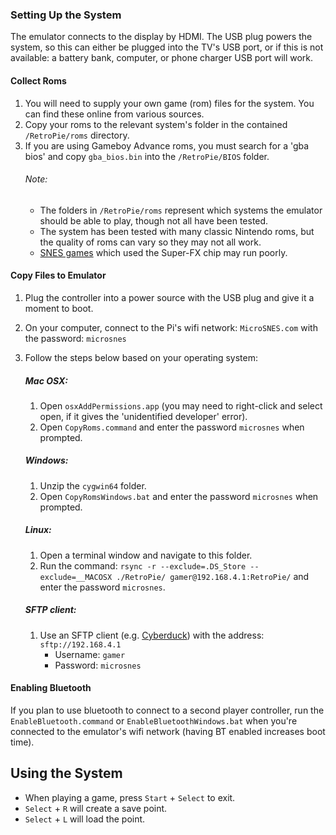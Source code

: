 
### Setting Up the System
The emulator connects to the display by HDMI. The USB plug powers the system, so this can either be plugged into the TV's USB port, or if this is not available: a battery bank, computer, or phone charger USB port will work.


#### Collect Roms
1. You will need to supply your own game (rom) files for the system. You can find these online from various sources.
2. Copy your roms to the relevant system's folder in the contained `/RetroPie/roms` directory.
3. If you are using Gameboy Advance roms, you must search for a 'gba bios' and copy `gba_bios.bin` into the `/RetroPie/BIOS` folder.
    ###### Note:
    * The folders in `/RetroPie/roms` represent which systems the emulator should be able to play, though not all have been tested.
    * The system has been tested with many classic Nintendo roms, but the quality of roms can vary so they may not all work.
    * [SNES games](https://en.wikipedia.org/wiki/Super_FX#List_of_games) which used the Super-FX chip may run poorly.


#### Copy Files to Emulator
1. Plug the controller into a power source with the USB plug and give it a moment to boot.
2. On your computer, connect to the Pi's wifi network: `MicroSNES.com` with the password: `microsnes`
3. Follow the steps below based on your operating system:

    ##### Mac OSX:
    1. Open `osxAddPermissions.app` (you may need to right-click and select open, if it gives the 'unidentified developer' error).
    2. Open `CopyRoms.command` and enter the password `microsnes` when prompted.

    ##### Windows:
    1. Unzip the `cygwin64` folder.
    2. Open `CopyRomsWindows.bat` and enter the password `microsnes` when prompted.

    ##### Linux:
    1. Open a terminal window and navigate to this folder.
    2. Run the command: `rsync -r --exclude=.DS_Store --exclude=__MACOSX ./RetroPie/ gamer@192.168.4.1:RetroPie/` and enter the password `microsnes`.

    ##### SFTP client:
    1. Use an SFTP client (e.g. [Cyberduck](https://cyberduck.io)) with the address: `sftp://192.168.4.1`
          * Username: `gamer`
          * Password: `microsnes`


#### Enabling Bluetooth
If you plan to use bluetooth to connect to a second player controller, run the `EnableBluetooth.command` or `EnableBluetoothWindows.bat` when you're connected to the emulator's wifi network (having BT enabled increases boot time).


## Using the System
* When playing a game, press `Start` + `Select` to exit.
* `Select` + `R` will create a save point.
* `Select` + `L` will load the point.
